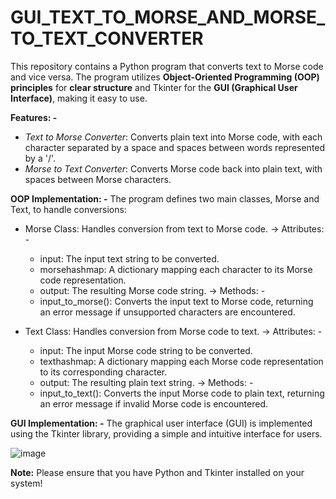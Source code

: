 # GUI_TEXT_TO_MORSE_AND_MORSE_TO_TEXT_CONVERTER
This repository contains a Python program that converts text to Morse code and vice versa. The program utilizes **Object-Oriented Programming (OOP) principles** for **clear structure** and Tkinter for the **GUI (Graphical User Interface)**, making it easy to use.

**Features: -**
- _Text to Morse Converter_: Converts plain text into Morse code, with each character separated by a space and spaces between words represented by a '/'.
- _Morse to Text Converter_: Converts Morse code back into plain text, with spaces between Morse characters.

**OOP Implementation: -**
The program defines two main classes, Morse and Text, to handle conversions:
- Morse Class: Handles conversion from text to Morse code.
  -> Attributes: -
     - input: The input text string to be converted.
     - morsehashmap: A dictionary mapping each character to its Morse code representation.
     - output: The resulting Morse code string.
  -> Methods: -
     - input_to_morse():  Converts the input text to Morse code, returning an error message if unsupported characters are encountered.

- Text Class: Handles conversion from Morse code to text.
  -> Attributes: -
     - input: The input Morse code string to be converted.
     - texthashmap: A dictionary mapping each Morse code representation to its corresponding character.
     - output: The resulting plain text string.
  -> Methods: -
     - input_to_text(): Converts the input Morse code to plain text, returning an error message if invalid Morse code is encountered.

**GUI Implementation: -**
The graphical user interface (GUI) is implemented using the Tkinter library, providing a simple and intuitive interface for users.

![image](https://github.com/Rishabh-kj/GUI_TEXT_TO_MORSE_AND_MORSE_TO_TEXT_CONVERTER/assets/132807853/1101e509-0bf7-45fe-88f9-dab585538d81)

**Note:** Please ensure that you have Python and Tkinter installed on your system!
  
